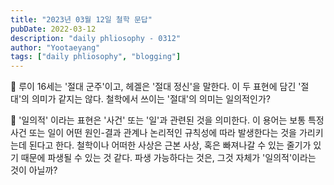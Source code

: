 ```yaml
---
title: "2023년 03월 12일 철학 문답"
pubDate: 2022-03-12
description: "daily phliosophy - 0312"
author: "Yootaeyang"
tags: ["daily phliosophy", "blogging"]
---
```


🤔 루이 16세는 '절대 군주'이고, 헤겔은 '절대 정신'을 말한다. 이 두 표현에 담긴 '절대'의 의미가 같지는 않다. 철학에서 쓰이는 '절대'의 의미는 일의적인가?

📢 '일의적' 이라는 표현은 '사건' 또는 '일'과 관련된 것을 의미한다. 이 용어는 보통 특정 사건 또는 일이 어떤 원인-결과 관계나 논리적인 규칙성에 따라 발생한다는 것을 가리키는데 된다고 한다. 철학이나 어떠한 사상은 근본 사상, 혹은 빠져나갈 수 있는 줄기가 있기 때문에 파생될 수 있는 것 같다. 파생 가능하다는 것은, 그것 자체가 '일의적'이라는 것이 아닐까?
